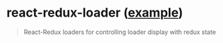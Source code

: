 # react-redux-loader ([example](https://arikwaisman.github.io/react-redux-loader/))
> React-Redux loaders for controlling loader display with redux state

 